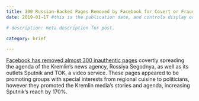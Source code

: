 ```yaml
---
title: 300 Russian-Backed Pages Removed by Facebook for Covert or Fraudulent Activity 
date: 2019-01-17 #this is the publication date, and controls display order.

# description: meta description for post.

category: brief

---
```


[Facebook has removed almost 300 inauthentic pages][link] covertly spreading the agenda of the Kremlin’s news agency, Rossiya Segodnya, as well as its outlets Sputnik and TOK, a video service. These pages appeared to be promoting groups with special interests from regional cuisine to politicians, however they promoted the Kremlin media’s stories and agenda, increasing Sputnik’s reach by 170%. 

[link]: https://medium.com/dfrlab/facebooks-sputnik-takedown-top-takeaways-dbc22f7e9540
